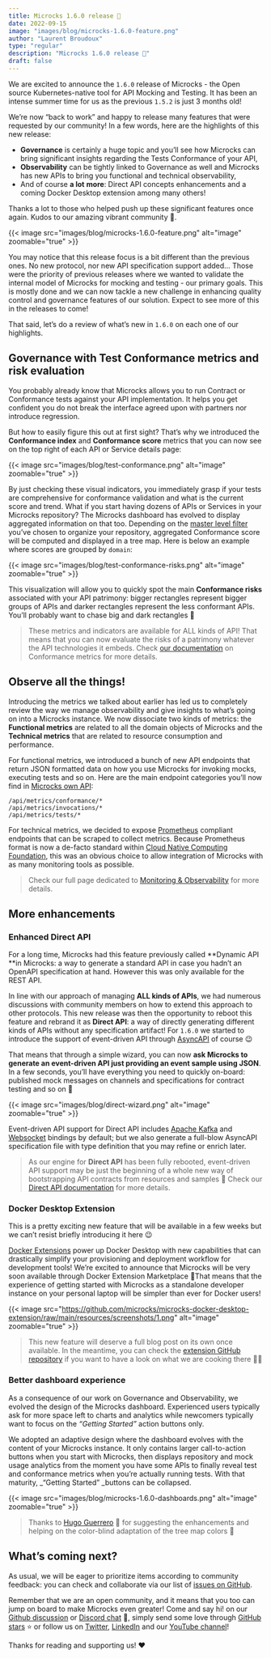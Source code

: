 ```yaml
---
title: Microcks 1.6.0 release 🚀
date: 2022-09-15
image: "images/blog/microcks-1.6.0-feature.png"
author: "Laurent Broudoux"
type: "regular"
description: "Microcks 1.6.0 release 🚀"
draft: false
---
```


We are excited to announce the `1.6.0` release of Microcks - the Open source Kubernetes-native tool for API Mocking and Testing. It has been an intense summer time for us as the previous `1.5.2` is just 3 months old! 

We’re now “back to work” and happy to release many features that were requested by our community! In a few words, here are the highlights of this new release:

* **Governance** is certainly a huge topic and you’ll see how Microcks can bring significant insights regarding the Tests Conformance of your API,
* **Observability** can be tightly linked to Governance as well and Microcks has new APIs to bring you functional and technical observability,
* And of course **a lot** **more**: Direct API concepts enhancements and a coming Docker Desktop extension among many others!

Thanks a lot to those who helped push up these significant features once again. Kudos to our amazing vibrant community 👏.

{{< image src="images/blog/microcks-1.6.0-feature.png" alt="image" zoomable="true" >}}

You may notice that this release focus is a bit different than the previous ones. No new protocol, nor new API specification support added… Those were the priority of previous releases where we wanted to validate the internal model of Microcks for mocking and testing - our primary goals. This is mostly done and we can now tackle a new challenge in enhancing quality control and governance features of our solution. Expect to see more of this in the releases to come!

That said, let’s do a review of what’s new in `1.6.0` on each one of our highlights.


## Governance with Test Conformance metrics and risk evaluation

You probably already know that Microcks allows you to run Contract or Conformance tests against your API implementation. It helps you get confident you do not break the interface agreed upon with partners nor introduce regression.

But how to easily figure this out at first sight? That’s why we introduced the **Conformance index** and **Conformance score** metrics that you can now see on the top right of each API or Service details page:

{{< image src="images/blog/test-conformance.png" alt="image" zoomable="true" >}}

By just checking these visual indicators, you immediately grasp if your tests are comprehensive for conformance validation and what is the current score and trend. What if you start having dozens of APIs or Services in your Microcks repository? The Microcks dashboard has evolved to display aggregated information on that too. Depending on the [master level filter](https://microcks.io/documentation/using/organizing/#master-level-filter) you’ve chosen to organize your repository, aggregated Conformance score will be computed and displayed in a tree map. Here is below an example where scores are grouped by `domain`:

{{< image src="images/blog/test-conformance-risks.png" alt="image" zoomable="true" >}}

This visualization will allow you to quickly spot the main **Conformance risks** associated with your API patrimony: bigger rectangles represent bigger groups of APIs and darker rectangles represent the less conformant APIs. You’ll probably want to chase big and dark rectangles 🎯

> These metrics and indicators are available for ALL kinds of API! That means that you can now evaluate the risks of a patrimony whatever the API technologies it embeds. Check [our documentation](https://microcks.io/documentation/using/tests/#conformance-metrics) on Conformance metrics for more details.

## Observe all the things! 

Introducing the metrics we talked about earlier has led us to completely review the way we manage observability and give insights to what’s going on into a Microcks instance. We now dissociate two kinds of metrics: the **Functional metrics** are related to all the domain objects of Microcks and the **Technical metrics** that are related to resource consumption and performance.

For functional metrics, we introduced a bunch of new API endpoints that return JSON formatted data on how you use Microcks for invoking mocks, executing tests and so on. Here are the main endpoint categories you’ll now find in [Microcks own API](https://microcks.io/documentation/automating/api/):

```
/api/metrics/conformance/*
/api/metrics/invocations/*
/api/metrics/tests/*
```

For technical metrics, we decided to expose [Prometheus](https://prometheus.io/) compliant endpoints that can be scraped to collect metrics. Because Prometheus format is now a de-facto standard within [Cloud Native Computing Foundation](https://cncf.io), this was an obvious choice to allow integration of Microcks with as many monitoring tools as possible. 

> Check our full page dedicated to [Monitoring & Observability](https://microcks.io/documentation/using/advanced/monitoring/) for more details.


## More enhancements

### Enhanced Direct API

For a long time, Microcks had this feature previously called **Dynamic API **in Microcks: a way to generate a standard API in case you hadn’t an OpenAPI specification at hand. However this was only available for the REST API.

In line with our approach of managing **ALL kinds of APIs**, we had numerous discussions with community members on how to extend this approach to other protocols. This new release was then the opportunity to reboot this feature and rebrand it as **Direct API**: a way of directly generating different kinds of APIs without any specification artifact! For `1.6.0` we started to introduce the support of event-driven API through [AsyncAPI](https://asyncapi.com) of course 😉

That means that through a simple wizard, you can now **ask Microcks to generate an event-driven API just providing an event sample using JSON**. In a few seconds, you’ll have everything you need to quickly on-board: published mock messages on channels and specifications for contract testing and so on 🥷

{{< image src="images/blog/direct-wizard.png" alt="image" zoomable="true" >}}

Event-driven API support for Direct API includes [Apache Kafka](https://kafka.apache.org) and [Websocket](https://websockets.spec.whatwg.org//) bindings by default; but we also generate a full-blow AsyncAPI specification file with type definition that you may refine or enrich later.

> As our engine for **Direct API** has been fully rebooted, event-driven API support may be just the beginning of a whole new way of bootstrapping API contracts from resources and samples 🤔 Check our [Direct API documentation](https://microcks.io/documentation/using/dynamic/) for more details.


### Docker Desktop Extension

This is a pretty exciting new feature that will be available in a few weeks but we can’t resist briefly introducing it here 😉

[Docker Extensions](https://www.docker.com/products/extensions/) power up Docker Desktop with new capabilities that can drastically simplify your provisioning and deployment workflow for development tools! We’re excited to announce that Microcks will be very soon available through Docker Extension Marketplace 🚀That means that the experience of getting started with Microcks as a standalone developer instance on your personal laptop will be simpler than ever for Docker users!

{{< image src="https://github.com/microcks/microcks-docker-desktop-extension/raw/main/resources/screenshots/1.png" alt="image" zoomable="true" >}}

> This new feature will deserve a full blog post on its own once available. In the meantime, you can check the [extension GitHub repository](https://github.com/microcks/microcks-docker-desktop-extension) if you want to have a look on what we are cooking there 🧑‍🍳


### Better dashboard experience

As a consequence of our work on Governance and Observability, we evolved the design of the Microcks dashboard. Experienced users typically ask for more space left to charts and analytics while newcomers typically want to focus on the _“Getting Started”_ action buttons only. 

We adopted an adaptive design where the dashboard evolves with the content of your Microcks instance. It only contains larger call-to-action buttons when you start with Microcks, then displays repository and mock usage analytics from the moment you have some APIs to finally reveal test and conformance metrics when you’re actually running tests. With that maturity, _“Getting Started” _buttons can be collapsed.

{{< image src="images/blog/microcks-1.6.0-dashboards.png" alt="image" zoomable="true" >}}

> Thanks to [Hugo Guerrero](https://github.com/hguerrero ) 🙏 for suggesting the enhancements and helping on the color-blind adaptation of the tree map colors 💪

## What’s coming next?

As usual, we will be eager to prioritize items according to community feedback: you can check and collaborate via our list of [issues on GitHub](https://github.com/microcks/microcks/issues). 

Remember that we are an open community, and it means that you too can jump on board to make Microcks even greater! Come and say hi! on our [Github discussion](https://github.com/microcks/microcks/discussions) or [Discord chat](https://microcks.io/discord-invite/) 🐙, simply send some love through [GitHub stars](https://github.com/microcks/microcks) ⭐️ or follow us on [Twitter](https://twitter.com/microcksio), [LinkedIn](https://www.linkedin.com/company/microcks/) and our [YouTube channel](https://www.youtube.com/c/Microcks)!

Thanks for reading and supporting us! ❤️
